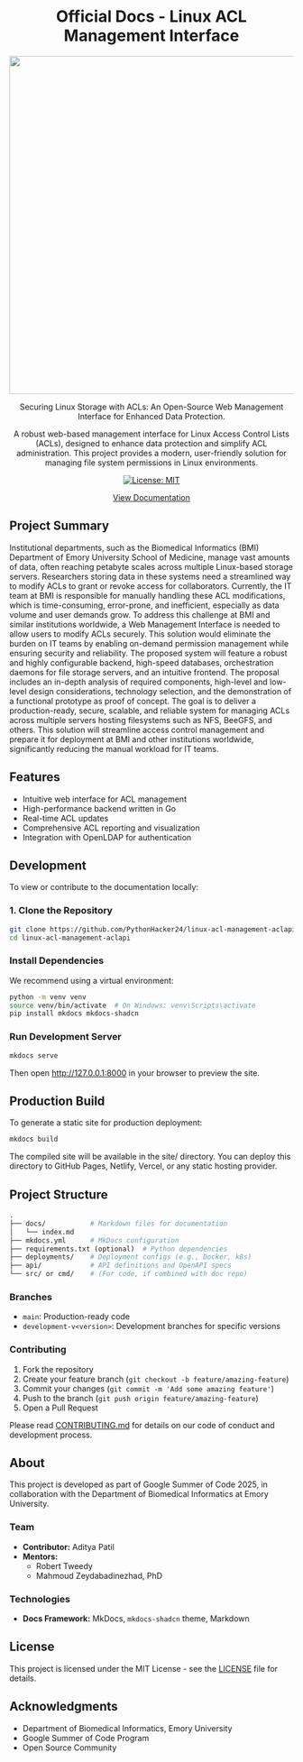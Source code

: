 <div align="center">

# Official Docs - Linux ACL Management Interface  

<img width="600" hegith="600" src="https://github.com/user-attachments/assets/a1625f58-0cd8-4df9-babc-31547b18d55a">

Securing Linux Storage with ACLs: An Open-Source Web Management Interface for Enhanced Data Protection.

A robust web-based management interface for Linux Access Control Lists (ACLs), designed to enhance data protection and simplify ACL administration. This project provides a modern, user-friendly solution for managing file system permissions in Linux environments.

[![License: MIT](https://img.shields.io/badge/License-MIT-yellow.svg)](https://opensource.org/licenses/MIT)

[View Documentation](https://pythonhacker24.github.io/linux-acl-management-docs/)

</div>

## Project Summary 

Institutional departments, such as the Biomedical Informatics (BMI) Department of Emory University School of Medicine, manage vast amounts of data, often reaching petabyte scales across multiple Linux-based storage servers. Researchers storing data in these systems need a streamlined way to modify ACLs to grant or revoke access for collaborators. Currently, the IT team at BMI is responsible for manually handling these ACL modifications, which is time-consuming, error-prone, and inefficient, especially as data volume and user demands grow. To address this challenge at BMI and similar institutions worldwide, a Web Management Interface is needed to allow users to modify ACLs securely. This solution would eliminate the burden on IT teams by enabling on-demand permission management while ensuring security and reliability. The proposed system will feature a robust and highly configurable backend, high-speed databases, orchestration daemons for file storage servers, and an intuitive frontend. The proposal includes an in-depth analysis of required components, high-level and low-level design considerations, technology selection, and the demonstration of a functional prototype as proof of concept. The goal is to deliver a production-ready, secure, scalable, and reliable system for managing ACLs across multiple servers hosting filesystems such as NFS, BeeGFS, and others. This solution will streamline access control management and prepare it for deployment at BMI and other institutions worldwide, significantly reducing the manual workload for IT teams.

## Features

- Intuitive web interface for ACL management
- High-performance backend written in Go
- Real-time ACL updates
- Comprehensive ACL reporting and visualization
- Integration with OpenLDAP for authentication

## Development

To view or contribute to the documentation locally:

### 1. Clone the Repository

```bash
git clone https://github.com/PythonHacker24/linux-acl-management-aclapi.git
cd linux-acl-management-aclapi
```

### Install Dependencies

We recommend using a virtual environment:

```bash
python -m venv venv
source venv/bin/activate  # On Windows: venv\Scripts\activate
pip install mkdocs mkdocs-shadcn
```

### Run Development Server

```bash
mkdocs serve
```

Then open http://127.0.0.1:8000 in your browser to preview the site.

## Production Build

To generate a static site for production deployment:

```bash
mkdocs build
```

The compiled site will be available in the site/ directory. You can deploy this directory to GitHub Pages, Netlify, Vercel, or any static hosting provider.

## Project Structure

```graphql
.
├── docs/           # Markdown files for documentation
│   └── index.md
├── mkdocs.yml      # MkDocs configuration
├── requirements.txt (optional)  # Python dependencies
├── deployments/    # Deployment configs (e.g., Docker, k8s)
├── api/            # API definitions and OpenAPI specs
└── src/ or cmd/    # (For code, if combined with doc repo)
```

### Branches

- `main`: Production-ready code
- `development-v<version>`: Development branches for specific versions

### Contributing

1. Fork the repository
2. Create your feature branch (`git checkout -b feature/amazing-feature`)
3. Commit your changes (`git commit -m 'Add some amazing feature'`)
4. Push to the branch (`git push origin feature/amazing-feature`)
5. Open a Pull Request

Please read [CONTRIBUTING.md](CONTRIBUTING.md) for details on our code of conduct and development process.

## About

This project is developed as part of Google Summer of Code 2025, in collaboration with the Department of Biomedical Informatics at Emory University.

### Team

- **Contributor:** Aditya Patil
- **Mentors:** 
  - Robert Tweedy
  - Mahmoud Zeydabadinezhad, PhD

### Technologies

- **Docs Framework:** MkDocs, `mkdocs-shadcn` theme, Markdown

## License

This project is licensed under the MIT License - see the [LICENSE](LICENSE) file for details.

## Acknowledgments

- Department of Biomedical Informatics, Emory University
- Google Summer of Code Program
- Open Source Community

